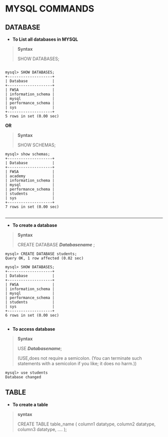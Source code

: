 #  MYSQL COMMANDS
 
 ## DATABASE

 * **To List all databases in MYSQL**

 >**Syntax**
 >
  >SHOW DATABASES;

```

mysql> SHOW DATABASES;
+--------------------+
| Database           |
+--------------------+
| FWSA               |
| information_schema |
| mysql              |
| performance_schema |
| sys                |
+--------------------+
5 rows in set (0.00 sec)

```
**OR** 
>**Syntax**
 >
  >SHOW SCHEMAS;

  ```
  mysql> show schemas;
+--------------------+
| Database           |
+--------------------+
| FWSA               |
| academy            |
| information_schema |
| mysql              |
| performance_schema |
| students           |
| sys                |
+--------------------+
7 rows in set (0.00 sec)


  ```



***
  * **To create a database**

>**Syntax**
>
>CREATE DATABASE ***Databasename*** ; 


``` 
mysql> CREATE DATABASE students;
Query OK, 1 row affected (0.02 sec)

mysql> SHOW DATABASES;
+--------------------+
| Database           |
+--------------------+
| FWSA               |
| information_schema |
| mysql              |
| performance_schema |
| students           |
| sys                |
+--------------------+
6 rows in set (0.00 sec)


```
* **To access database**

>**Syntax**
>
> USE ***Databasename***;
>
>(USE,does not require a semicolon. (You can terminate such statements with a semicolon if you like; it does no harm.))
```
mysql> use students
Database changed
```
## TABLE

* **To create a table**

>**syntax**
>
>CREATE TABLE table_name (
    column1 datatype,
    column2 datatype,
    column3 datatype,
   ....
); 
